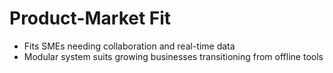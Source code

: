# Product-Market Fit

- Fits SMEs needing collaboration and real-time data
- Modular system suits growing businesses transitioning from offline tools